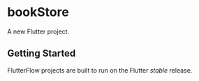 # bookStore

A new Flutter project.

## Getting Started

FlutterFlow projects are built to run on the Flutter _stable_ release.
